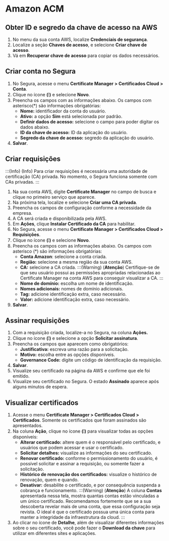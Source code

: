 # Amazon ACM

## Obter ID e segredo da chave de acesso na AWS

1. No menu da sua conta AWS, localize **Credenciais de segurança**.  
2. Localize a seção **Chaves de acesso**, e selecione **Criar chave de acesso**.  
3. Vá em **Recuperar chave de acesso** para copiar os dados necessários.

## Criar conta no Segura

1. No Segura, acesse o menu **Certificate Manager > Certificados Cloud > Conta**.  
2. Clique no ícone **(⁝)** e selecione **Novo**.  
3. Preencha os campos com as informações abaixo. Os campos com asterisco(\*) são informações obrigatórias:  
    - **Nome:** identificador da conta do usuário.  
    - **Ativo:** a opção **Sim** está selecionada por padrão.  
    - **Definir dados de acesso:** selecione o campo para poder digitar os dados abaixo.  
    - **ID da chave de acesso:** ID da aplicação do usuário.  
    - **Segredo da chave de acesso:** segredo da aplicação do usuário.  
4. **Salvar**.

## Criar requisições

:::(Info) (Info)
Para criar requisições é necessária uma autoridade de certificação (CA) privada. No momento, o Segura funciona somente com CAs privadas.
:::

1. Na sua conta AWS, digite **Certificate Manager** no campo de busca e clique no primeiro serviço que aparece.  
2. Na próxima tela, localize e selecione **Criar uma CA privada**.  
3. Preencha os campos de configuração conforme a necessidade da empresa.  
4. A CA será criada e disponibilizada pela AWS.  
5. Em **Ações**, clique **Instalar Certificado da CA** para habilitar.  
6. No Segura, acesse o menu **Certificate Manager > Certificados Cloud > Requisições**. 
7. Clique no ícone **(⁝)** e selecione **Novo**.  
8. Preencha os campos com as informações abaixo. Os campos com asterisco (*) são informações obrigatórias: 
    - **Conta Amazon**: selecione a conta criada.  
    - **Região:** selecione a mesma região da sua conta AWS.  
    - **CA:** selecione a CA criada.
        :::(Warning) (**Atenção**)
        Certifique-se de que seu usuário possui as permissões apropriadas relacionadas ao Certificate Manager na conta AWS para conseguir visualizar a CA.
        :::
    - **Nome de domínio:** escolha um nome de identificação.  
    - **Nomes adicionais:** nomes de domínio adicionais.  
    - **Tag:** adicione identificação extra, caso necessário.  
    - **Valor:** adicione identificação extra, caso necessário. 
9. **Salvar**.

## Assinar requisições

1. Com a requisição criada, localize-a no Segura, na coluna **Ações.**   
2. Clique no ícone **(⁝)** e selecione a opção **Solicitar assinatura**.   
3. Preencha os campos que aparecem como obrigatórios:  
    - **Justificativa:** escreva uma razão para a solicitação.  
    - **Motivo:** escolha entre as opções disponíveis.  
    - **Governance Code:** digite um código de identificação da requisição.  
4. **Salvar**.  
5. Visualize seu certificado na página da AWS e confirme que ele foi emitido.  
6. Visualize seu certificado no Segura. O estado **Assinado** aparece após alguns minutos de espera.

## Visualizar certificados

1. Acesse o menu **Certificate Manager > Certificados Cloud > Certificados**. Somente os certificados que foram assinados são apresentados.  
2. Na coluna **Ação**, clique no ícone **(⁝)** para visualizar todas as opções disponíveis:
    - **Alterar certificado:** altere quem é o responsável pelo certificado, e usuários que podem acessar e usar o certificado.  
    - **Solicitar detalhes:** visualize as informações do seu certificado.  
    - **Renovar certificado:** conforme o permissionamento do usuário, é possível solicitar e assinar a requisição, ou somente fazer a solicitação.  
    - **Histórico de renovação dos certificados:** visualize o histórico de renovação, quem e quando.  
    - **Desativar:** desabilite o certificado, e por consequência suspenda a cobrança e funcionamento.
        :::(Warning) (**Atenção**)
        A coluna **Contas** apresentada nessa tela, mostra quantas contas estão vinculadas a um único certificado. Recomendamos fortemente que se a sua descoberta revelar mais de uma conta, que essa configuração seja revista. O ideal é que o certificado possua uma única conta para manter a integridade da infraestrutura da cloud.
        :::
3. Ao clicar no ícone de **Detalhe**, além de visualizar diferentes informações sobre o seu certificado, você pode fazer o **Download da chave** para utilizar em diferentes sites e aplicações.